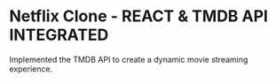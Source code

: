 # Netflix Clone - REACT  & TMDB API INTEGRATED

Implemented the TMDB API to create a dynamic movie streaming experience.
